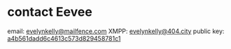 # contact Eevee

email: evelynkelly@mailfence.com
XMPP: evelynkelly@404.city
public key: [a4b561dadd6c4613c573d829458781c1](https://keyserver.ubuntu.com/pks/lookup?op=get&search=0x081e4897f298655adc6daea8169254e9ca12d01f)
